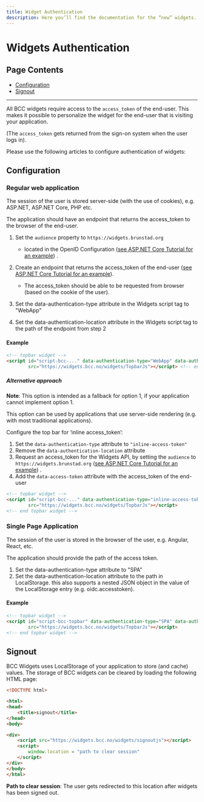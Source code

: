 ```yaml
---
title: Widget Authentication
description: Here you’ll find the documentation for the “new” widgets. They are also known as widgets.bcc.no (as opposed to the old widgets: widgets.brunstad.org).
---
```


# Widgets Authentication

## Page Contents

* [Configuration](#configuration)
* [Signout](#signout)

---

All BCC widgets require access to the ``access_token`` of the end-user. This makes it possible to personalize the widget
for the end-user that is visiting your application.

(The ``access_token`` gets returned from the sign-on system when the user logs in).

Please use the following articles to configure authentication of widgets:

## Configuration

### Regular web application

The session of the user is stored server-side (with the use of cookies), e.g. ASP.NET, ASP.NET Core, PHP etc.

The application should have an endpoint that returns the access_token to the browser of the end-user.

1. Set the ``audience`` property to ``https://widgets.brunstad.org``
    * located in the OpenID
      Configuration ([see ASP.NET Core Tutorial for an example](/_docs/bcc-signon/asp.net-core#get-your-application-credentials))
      .
2. Create an endpoint that returns the access_token of the
   end-user ([see ASP.NET Core Tutorial for an example](/_docs/bcc-signon/asp.net-core#add-account-controller)).

    * The access_token should be able to be requested from browser (based on the cookie of the user).

3. Set the data-authentication-type attribute in the Widgets script tag to "WebApp"

4. Set the data-authentication-location attribute in the Widgets script tag to the path of the endpoint from step 2

#### Example

````html
<!-- topbar widget -->
<script id="script-bcc-..." data-authentication-type="WebApp" data-authentication-location="/Account/accesstoken"
        src="https://widgets.bcc.no/widgets/TopbarJs"></script> <!-- end topbar widget -->
````

##### Alternative approach

**Note**: This option is intended as a fallback for option 1, if your application cannot implement option 1.

This option can be used by applications that use server-side rendering (e.g. with most traditional applications).

Configure the top bar for ‘inline access_token’:

1. Set the ``data-authentication-type`` attribute to ```"inline-access-token"```
2. Remove the ``data-authentication-location`` attribute
3. Request an access_token for the Widgets API, by setting the ``audience``
   to ``https://widgets.brunstad.org``  ([see ASP.NET Core Tutorial for an example](/_docs/bcc-signon/asp.net-core#edit-configuration-file))
   .
4. Add the ``data-access-token`` attribute with the access_token of the end-user

````html
<!-- topbar widget -->
<script id="script-bcc-..." data-authentication-type="inline-access-token" data-access-token="ACCESS_TOKEN OF END USER"
        src="https://widgets.bcc.no/widgets/TopbarJs"></script>
<!-- end topbar widget -->
````

### Single Page Application

The session of the user is stored in the browser of the user, e.g. Angular, React, etc.

The application should provide the path of the access token.

1. Set the data-authentication-type attribute to "SPA"
2. Set the data-authentication-location attribute to the path in LocalStorage. this also supports a nested JSON object
   in the value of the LocalStorage entry (e.g. oidc.accesstoken).

#### Example

````html
<!-- topbar widget -->
<script id="script-bcc-topbar" data-authentication-type="SPA" data-authentication-location="oidc.accesstoken"
        src="https://widgets.bcc.no/widgets/TopbarJs"></script>
<!-- end topbar widget -->
````

## Signout

BCC Widgets uses LocalStorage of your application to store (and cache) values. The storage of BCC widgets can be cleared
by loading the following HTML page:

````html
<!DOCTYPE html>

<html>
<head>
    <title>signout</title>
</head>
<body>

<div>
    <script src="https://widgets.bcc.no/widgets/signoutjs"></script>
    <script>
        window.location = "path to clear session"
    </script>
</div>
</body>
</html>
````

**Path to clear session**: The user gets redirected to this location after widgets has been signed out.
